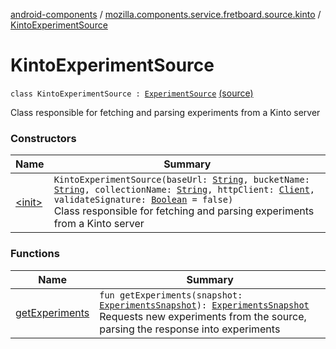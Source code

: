 [android-components](../../index.md) / [mozilla.components.service.fretboard.source.kinto](../index.md) / [KintoExperimentSource](./index.md)

# KintoExperimentSource

`class KintoExperimentSource : `[`ExperimentSource`](../../mozilla.components.service.fretboard/-experiment-source/index.md) [(source)](https://github.com/mozilla-mobile/android-components/blob/master/components/service/fretboard/src/main/java/mozilla/components/service/fretboard/source/kinto/KintoExperimentSource.kt#L26)

Class responsible for fetching and
parsing experiments from a Kinto server

### Constructors

| Name | Summary |
|---|---|
| [&lt;init&gt;](-init-.md) | `KintoExperimentSource(baseUrl: `[`String`](https://kotlinlang.org/api/latest/jvm/stdlib/kotlin/-string/index.html)`, bucketName: `[`String`](https://kotlinlang.org/api/latest/jvm/stdlib/kotlin/-string/index.html)`, collectionName: `[`String`](https://kotlinlang.org/api/latest/jvm/stdlib/kotlin/-string/index.html)`, httpClient: `[`Client`](../../mozilla.components.concept.fetch/-client/index.md)`, validateSignature: `[`Boolean`](https://kotlinlang.org/api/latest/jvm/stdlib/kotlin/-boolean/index.html)` = false)`<br>Class responsible for fetching and parsing experiments from a Kinto server |

### Functions

| Name | Summary |
|---|---|
| [getExperiments](get-experiments.md) | `fun getExperiments(snapshot: `[`ExperimentsSnapshot`](../../mozilla.components.service.fretboard/-experiments-snapshot/index.md)`): `[`ExperimentsSnapshot`](../../mozilla.components.service.fretboard/-experiments-snapshot/index.md)<br>Requests new experiments from the source, parsing the response into experiments |
